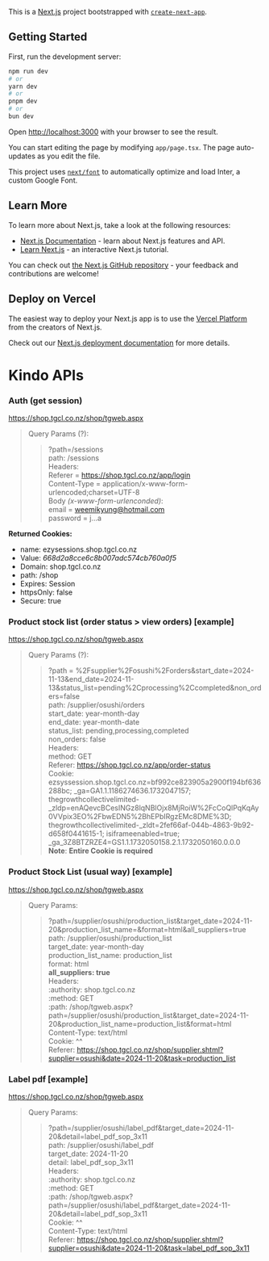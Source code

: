 This is a [Next.js](https://nextjs.org/) project bootstrapped with [`create-next-app`](https://github.com/vercel/next.js/tree/canary/packages/create-next-app).

## Getting Started

First, run the development server:

```bash
npm run dev
# or
yarn dev
# or
pnpm dev
# or
bun dev
```

Open [http://localhost:3000](http://localhost:3000) with your browser to see the result.

You can start editing the page by modifying `app/page.tsx`. The page auto-updates as you edit the file.

This project uses [`next/font`](https://nextjs.org/docs/basic-features/font-optimization) to automatically optimize and load Inter, a custom Google Font.

## Learn More

To learn more about Next.js, take a look at the following resources:

- [Next.js Documentation](https://nextjs.org/docs) - learn about Next.js features and API.
- [Learn Next.js](https://nextjs.org/learn) - an interactive Next.js tutorial.

You can check out [the Next.js GitHub repository](https://github.com/vercel/next.js/) - your feedback and contributions are welcome!

## Deploy on Vercel

The easiest way to deploy your Next.js app is to use the [Vercel Platform](https://vercel.com/new?utm_medium=default-template&filter=next.js&utm_source=create-next-app&utm_campaign=create-next-app-readme) from the creators of Next.js.

Check out our [Next.js deployment documentation](https://nextjs.org/docs/deployment) for more details.


# Kindo APIs  
### Auth (get session)  
https://shop.tgcl.co.nz/shop/tgweb.aspx  
> Query Params (?):  
> > ?path=/sessions  
> > path: /sessions  
> Headers:  
> > Referer = https://shop.tgcl.co.nz/app/login  
> > Content-Type = application/x-www-form-urlencoded;charset=UTF-8  
> Body *(x-www-form-urlenconded)*:  
> > email = weemikyung@hotmail.com  
> > password = j...a  

**Returned Cookies:**  
- name: ezysessions.shop.tgcl.co.nz  
- Value: *668d2a8cce6c8b007adc574cb760a0f5*  
- Domain: shop.tgcl.co.nz  
- path: /shop  
- Expires: Session  
- httpsOnly: false  
- Secure: true  
  
### Product stock list (order status > view orders) [example]
https://shop.tgcl.co.nz/shop/tgweb.aspx  
> Query Params (?):  
> > ?path = %2Fsupplier%2Fosushi%2Forders&start_date=2024-11-13&end_date=2024-11-13&status_list=pending%2Cprocessing%2Ccompleted&non_orders=false  
> > path: /supplier/osushi/orders  
> > start_date: year-month-day  
> > end_date: year-month-date  
> > status_list: pending,processing,completed  
> > non_orders: false  
>  Headers:  
> > method: GET  
> > Referer: https://shop.tgcl.co.nz/app/order-status  
> > Cookie: ezsyssession.shop.tgcl.co.nz=bf992ce823905a2900f194bf636288bc; _ga=GA1.1.1186274636.1732047157; thegrowthcollectivelimited-_zldp=enAQevcBCesINGz8lqNBlOjx8MjRoiW%2FcCoQlPqKqAy0VVpix3EO%2FbwEDN5%2BhEPbIRgzEMc8DME%3D; thegrowthcollectivelimited-_zldt=2fef66af-044b-4863-9b92-d658f0441615-1; isiframeenabled=true; _ga_3Z8BTZRZE4=GS1.1.1732050158.2.1.1732050160.0.0.0  
> > **Note**: **Entire Cookie is required**

### Product Stock List (usual way) [example]
https://shop.tgcl.co.nz/shop/tgweb.aspx  
> Query Params:  
> > ?path=/supplier/osushi/production_list&target_date=2024-11-20&production_list_name=&format=html&all_suppliers=true  
> > path: /supplier/osushi/production_list  
> > target_date: year-month-day  
> > production_list_name: production_list  
> > format: html  
> > **all_suppliers: true**  
> Headers:  
> > :authority: shop.tgcl.co.nz  
> > :method: GET  
> > :path: /shop/tgweb.aspx?path=/supplier/osushi/production_list&target_date=2024-11-20&production_list_name=production_list&format=html  
> > Content-Type: text/html  
> > Cookie: ^^  
> > Referer: https://shop.tgcl.co.nz/shop/supplier.shtml?supplier=osushi&date=2024-11-20&task=production_list  

### Label pdf [example]
https://shop.tgcl.co.nz/shop/tgweb.aspx  
> Query Params:  
> > ?path=/supplier/osushi/label_pdf&target_date=2024-11-20&detail=label_pdf_sop_3x11  
> > path: /supplier/osushi/label_pdf  
> > target_date: 2024-11-20  
> > detail: label_pdf_sop_3x11  
> Headers:  
> > :authority: shop.tgcl.co.nz  
> > :method: GET  
> > :path: /shop/tgweb.aspx?path=/supplier/osushi/label_pdf&target_date=2024-11-20&detail=label_pdf_sop_3x11  
> > Cookie: ^^  
> > Content-Type: text/html  
> > Referer: https://shop.tgcl.co.nz/shop/supplier.shtml?supplier=osushi&date=2024-11-20&task=label_pdf_sop_3x11  


